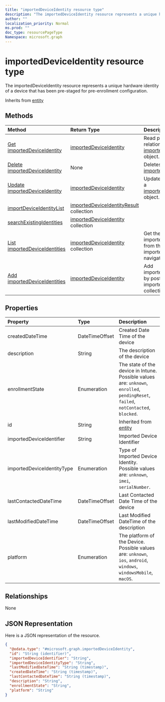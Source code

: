 ```yaml
---
title: "importedDeviceIdentity resource type"
description: "The importedDeviceIdentity resource represents a unique hardware identity of a device that has been pre-staged for pre-enrollment configuration."
author: ""
localization_priority: Normal
ms.prod: ""
doc_type: resourcePageType
Namespace: microsoft.graph
---
```



# importedDeviceIdentity resource type

The importedDeviceIdentity resource represents a unique hardware identity of a device that has been pre-staged for pre-enrollment configuration.


Inherits from [entity](../resources/entity.md)

## Methods
|Method|Return Type|Description|
|:---|:---|:---|
|[Get importedDeviceIdentity](../api/importeddeviceidentity-get.md)|[importedDeviceIdentity](../resources/importedDeviceIdentity.md)|Read properties and relationships of the [importedDeviceIdentity](../resources/importeddeviceidentity.md) object.|
|[Delete importedDeviceIdentity](../api/importeddeviceidentity-delete.md)|None|Deletes a [importedDeviceIdentity](../resources/importeddeviceidentity.md).|
|[Update importedDeviceIdentity](../api/importeddeviceidentity-update.md)|[importedDeviceIdentity](../resources/importedDeviceIdentity.md)|Update the properties of a [importedDeviceIdentity](../resources/importeddeviceidentity.md) object.|
|[importDeviceIdentityList](../api/importeddeviceidentity-importdeviceidentitylist.md)|[importedDeviceIdentityResult](../resources/importedDeviceIdentityResult.md) collection||
|[searchExistingIdentities](../api/importeddeviceidentity-searchexistingidentities.md)|[importedDeviceIdentity](../resources/importedDeviceIdentity.md) collection||
|[List importedDeviceIdentities](../api/intune-devices-devicemanagement-list-importeddeviceidentities.md)|[importedDeviceIdentity](../resources/importedDeviceIdentity.md) collection|Get the importedDeviceIdentities from the importedDeviceIdentities navigation property.|
|[Add importedDeviceIdentities](../api/intune-devices-devicemanagement-post-importeddeviceidentities.md)|[importedDeviceIdentity](../resources/importedDeviceIdentity.md)|Add importedDeviceIdentities by posting to the importedDeviceIdentities collection.|

## Properties
|Property|Type|Description|
|:---|:---|:---|
|createdDateTime|DateTimeOffset|Created Date Time of the device|
|description|String|The description of the device|
|enrollmentState|Enumeration|The state of the device in Intune. Possible values are: `unknown`, `enrolled`, `pendingReset`, `failed`, `notContacted`, `blocked`.|
|id|String| Inherited from [entity](../resources/entity.md)|
|importedDeviceIdentifier|String|Imported Device Identifier|
|importedDeviceIdentityType|Enumeration|Type of Imported Device Identity. Possible values are: `unknown`, `imei`, `serialNumber`.|
|lastContactedDateTime|DateTimeOffset|Last Contacted Date Time of the device|
|lastModifiedDateTime|DateTimeOffset|Last Modified DateTime of the description|
|platform|Enumeration|The platform of the Device. Possible values are: `unknown`, `ios`, `android`, `windows`, `windowsMobile`, `macOS`.|

## Relationships
None

## JSON Representation
Here is a JSON representation of the resource.
<!-- {
  "blockType": "resource",
  "keyProperty": "id",
  "@odata.type": "microsoft.graph.importedDeviceIdentity",
  "baseType": "microsoft.graph.entity",
  "openType": false
}
-->
``` json
{
  "@odata.type": "#microsoft.graph.importedDeviceIdentity",
  "id": "String (identifier)",
  "importedDeviceIdentifier": "String",
  "importedDeviceIdentityType": "String",
  "lastModifiedDateTime": "String (timestamp)",
  "createdDateTime": "String (timestamp)",
  "lastContactedDateTime": "String (timestamp)",
  "description": "String",
  "enrollmentState": "String",
  "platform": "String"
}
```

